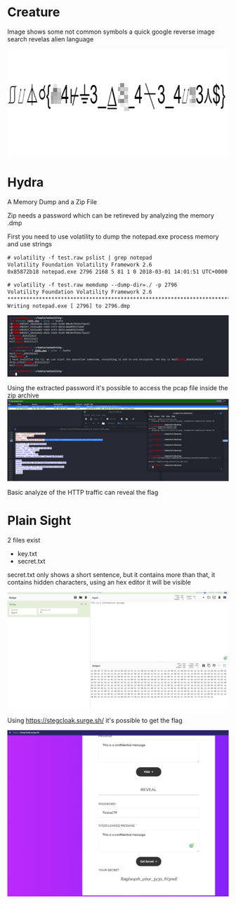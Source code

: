 
# Creature

Image shows some not common symbols
a quick google reverse image search revelas alien language 

![BSides-Tirana](Creature/Creature.png)


# Hydra

A Memory Dump and a Zip File

Zip needs a password which can be retireved by analyzing the memory .dmp

First you need to use volatility to dump the notepad.exe process memory and use strings

```
# volatility -f test.raw pslist | grep notepad
Volatility Foundation Volatility Framework 2.6
0x85872b18 notepad.exe 2796 2168 5 81 1 0 2018-03-01 14:01:51 UTC+0000

```

```
# volatility -f test.raw memdump --dump-dir=./ -p 2796
Volatility Foundation Volatility Framework 2.6
************************************************************************
Writing notepad.exe [ 2796] to 2796.dmp
```

![BSides-Tirana](03.png)


Using the extracted password it's possible to access the pcap file inside the zip archive
![BSides-Tirana](04.png)

Basic analyze of the HTTP traffic can reveal the flag

# Plain Sight

2 files exist

* key.txt
* secret.txt



secret.txt only shows a short sentence, but it contains more than that, it contains hidden characters, using an hex editor it will be visible

![BSides-Tirana](01.png)


Using https://stegcloak.surge.sh/ it's possible to get the flag


![BSides-Tirana](02.png)
